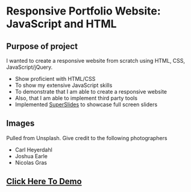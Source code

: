 # Responsive Portfolio Website: JavaScript and HTML

## Purpose of project

I wanted to create a responsive website from scratch using HTML, CSS, JavaScript/jQuery.

- Show proficient with HTML/CSS
- To show my extensive JavaScript skills
- To demonstrate that I am able to create a responsive website
- Also, that I am able to implement third party tools
- Implemented [SuperSlides](https://github.com/nicinabox/superslides) to showcase full screen sliders

## Images

Pulled from Unsplash.  Give credit to the following photographers

- Carl Heyerdahl
- Joshua Earle
- Nicolas Gras  

## [Click Here To Demo](https://vronney.github.io/responsive_portfolio/)